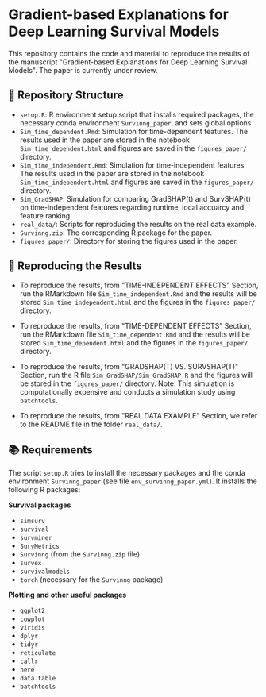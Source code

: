 # Gradient-based Explanations for Deep Learning Survival Models

This repository contains the code and material to reproduce the results of the 
manuscript "Gradient-based Explanations for Deep Learning Survival Models".
The paper is currently under review.

## 📁 Repository Structure

- `setup.R`: R environment setup script that installs required packages,
   the necessary conda environment `Survinng_paper`, and sets global options
- `Sim_time_dependent.Rmd`: Simulation for time-dependent features. The results
   used in the paper are stored in the notebook `Sim_time_dependent.html` and
   figures are saved in the `figures_paper/` directory.
- `Sim_time_independent.Rmd`: Simulation for time-independent features. The results
   used in the paper are stored in the notebook `Sim_time_independent.html` and
   figures are saved in the `figures_paper/` directory.
-  `Sim_GradSHAP`: Simulation for comparing GradSHAP(t) and SurvSHAP(t) on 
   time-independent features regarding runtime, local accuarcy and feature ranking.
- `real_data/`: Scripts for reproducing the results on the real data example.
- `Survinng.zip`: The corresponding R package for the paper.
- `figures_paper/`: Directory for storing the figures used in the paper.

## 🚀 Reproducing the Results

* To reproduce the results, from "TIME-INDEPENDENT EFFECTS" Section, run the 
  RMarkdown file `Sim_time_independent.Rmd` and the results will be stored 
  `Sim_time_independent.html` and the figures in the `figures_paper/` 
  directory.
  
* To reproduce the results, from "TIME-DEPENDENT EFFECTS" Section, run the
  RMarkdown file `Sim_time_dependent.Rmd` and the results will be stored 
  `Sim_time_dependent.html` and the figures in the `figures_paper/` 
  directory.
  
* To reproduce the results, from "GRADSHAP(T) VS. SURVSHAP(T)" Section, run the
  R file `Sim_GradSHAP/Sim_GradSHAP.R` and the figures will be stored in the 
  `figures_paper/` directory. Note: This simulation is computationally expensive
  and conducts a simulation study using `batchtools`.
  
* To reproduce the results, from "REAL DATA EXAMPLE" Section, we refer to
  the README file in the folder `real_data/`.

## 📚 Requirements

The script `setup.R` tries to install the necessary packages and the conda 
environment `Survinng_paper` (see file `env_survinng_paper.yml`). 
It installs the following R packages:

**Survival packages**

- `simsurv`
- `survival`
- `survminer`
- `SurvMetrics`
- `Survinng` (from the `Survinng.zip` file)
- `survex`
- `survivalmodels`
- `torch` (necessary for the `Survinng` package)

**Plotting and other useful packages**

- `ggplot2`
- `cowplot`
- `viridis`
- `dplyr`
- `tidyr`
- `reticulate`
- `callr`
- `here`
- `data.table`
- `batchtools`
